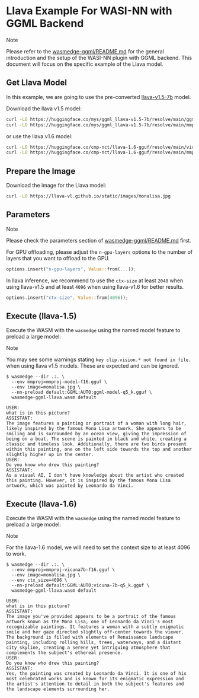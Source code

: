 # Llava Example For WASI-NN with GGML Backend

> [!NOTE]
> Please refer to the [wasmedge-ggml/README.md](../README.md) for the general introduction and the setup of the WASI-NN plugin with GGML backend. This document will focus on the specific example of the Llava model.

## Get Llava Model

In this example, we are going to use the pre-converted [llava-v1.5-7b](https://huggingface.co/mys/ggml_llava-v1.5-7b) model.

Download the llava v1.5 model:

```bash
curl -LO https://huggingface.co/mys/ggml_llava-v1.5-7b/resolve/main/ggml-model-q5_k.gguf
curl -LO https://huggingface.co/mys/ggml_llava-v1.5-7b/resolve/main/mmproj-model-f16.gguf
```

or use the llava v1.6 model:

```bash
curl -LO https://huggingface.co/cmp-nct/llava-1.6-gguf/resolve/main/vicuna-7b-q5_k.gguf
curl -LO https://huggingface.co/cmp-nct/llava-1.6-gguf/resolve/main/mmproj-vicuna7b-f16.gguf
```

## Prepare the Image

Download the image for the Llava model:

```bash
curl -LO https://llava-vl.github.io/static/images/monalisa.jpg
```

## Parameters

> [!NOTE]
> Please check the parameters section of [wasmedge-ggml/README.md](https://github.com/second-state/WasmEdge-WASINN-examples/tree/master/wasmedge-ggml#parameters) first.

For GPU offloading, please adjust the `n-gpu-layers` options to the number of layers that you want to offload to the GPU.

```rust
options.insert("n-gpu-layers", Value::from(...));
```

In llava inference, we recommend to use the `ctx-size` at least `2048` when using llava-v1.5 and at least `4096` when using llava-v1.6 for better results.

```rust
options.insert("ctx-size", Value::from(4096));
```

## Execute (llava-1.5)

Execute the WASM with the `wasmedge` using the named model feature to preload a large model:

> [!NOTE]
> You may see some warnings stating `key clip.vision.* not found in file.` when using llava v1.5 models. These are expected and can be ignored.

```console
$ wasmedge --dir .:. \
  --env mmproj=mmproj-model-f16.gguf \
  --env image=monalisa.jpg \
  --nn-preload default:GGML:AUTO:ggml-model-q5_k.gguf \
  wasmedge-ggml-llava.wasm default

USER:
what is in this picture?
ASSISTANT:
The image features a painting or portrait of a woman with long hair, likely inspired by the famous Mona Lisa artwork. She appears to be smiling and is surrounded by an ocean view, giving the impression of being on a boat. The scene is painted in black and white, creating a classic and timeless look. Additionally, there are two birds present within this painting, one on the left side towards the top and another slightly higher up in the center.
USER:
Do you know who drew this painting?
ASSISTANT:
As a visual AI, I don't have knowledge about the artist who created this painting. However, it is inspired by the famous Mona Lisa artwork, which was painted by Leonardo da Vinci.
```

## Execute (llava-1.6)

Execute the WASM with the `wasmedge` using the named model feature to preload a large model:

> [!NOTE]
> For the llava-1.6 model, we will need to set the context size to at least 4096 to work.

```console
$ wasmedge --dir .:. \
  --env mmproj=mmproj-vicuna7b-f16.gguf \
  --env image=monalisa.jpg \
  --env ctx_size=4096 \
  --nn-preload default:GGML:AUTO:vicuna-7b-q5_k.gguf \
  wasmedge-ggml-llava.wasm default

USER:
what is in this picture?
ASSISTANT:
The image you've provided appears to be a portrait of the famous artwork known as the Mona Lisa, one of Leonardo da Vinci's most recognizable paintings. It features a woman with a subtly enigmatic smile and her gaze directed slightly off-center towards the viewer. The background is filled with elements of Renaissance landscape painting, including rolling hills, trees, waterways, and a distant city skyline, creating a serene yet intriguing atmosphere that complements the subject's ethereal presence.
USER:
Do you know who drew this painting?
ASSISTANT:
Yes, the painting was created by Leonardo da Vinci. It is one of his most celebrated works and is known for its enigmatic expression and the artist's attention to detail in both the subject's features and the landscape elements surrounding her.
```
